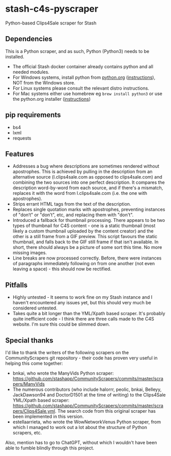# stash-c4s-pyscraper
Python-based Clips4Sale scraper for Stash

## Dependencies
This is a Python scraper, and as such, Python (Python3) needs to be installed.
- The official Stash docker container already contains python and all needed modules.
- For Windows systems, install python from [python.org](https://www.python.org/downloads/windows/) ([instructions](https://phoenixnap.com/kb/how-to-install-python-3-windows)), NOT from the Windows store.
- For Linux systems please consult the relevant distro instructions.
- For Μac systems either use homebrew eg `brew install python3` or use the python.org installer ([instructions](https://www.lifewire.com/how-to-install-python-on-mac-4781318))

## pip requirements
- bs4
- lxml
- requests

## Features
- Addresses a bug where descriptions are sometimes rendered without apostrophes. This is achieved by pulling in the description from an alternative source (l.clips4sale.com as opposed to clips4sale.com) and combining the two sources into one perfect description. It compares the description word-by-word from each source, and if there's a mismatch, replaces it with the word from l.clips4sale.com (i.e. the one with apostrophes).
- Strips errant HTML tags from the text of the description.
- Replaces single quotation marks with apostrophes, preventing instances of "don‘t" or "don’t", etc, and replacing them with "don't".
- Introduced a fallback for thumbnail processing. There appears to be two types of thumbnail for C4S content - one is a static thumbnail (most likely a custom thumbnail uploaded by the content creator) and the other is a still frame from a GIF preview. This script favours the static thumbnail, and falls back to the GIF still frame if that isn't available. In short, there should always be a picture of some sort this time. No more missing images.
- Line breaks are now processed correctly. Before, there were instances of paragraphs immediately following on from one another (not even leaving a space) - this should now be rectified.

## Pitfalls
- Highly untested - It seems to work fine on my Stash instance and I haven't encountered any issues yet, but this should very much be considered untested.
- Takes quite a bit longer than the YML/Xpath based scraper. It's probably quite inefficient code - I think there are three calls made to the C4S website. I'm sure this could be slimmed down.

## Special thanks
I'd like to thank the writers of the following scrapers on the CommunityScrapers git repository - their code has proven very useful in helping this come together:
- bnkai, who wrote the ManyVids Python scraper: https://github.com/stashapp/CommunityScrapers/commits/master/scrapers/ManyVids
- The numerous contributors (who include halorrr, peolic, bnkai, Belleyy, JackDawson94 and DoctorD1501 at the time of writing) to the Clips4Sale YML/Xpath based scraper: https://github.com/stashapp/CommunityScrapers/commits/master/scrapers/Clips4Sale.yml. The search code from this original scraper has been implemented in this version.
- estellaarrieta, who wrote the WowNetworkVenus Python scraper, from which I managed to work out a lot about the structure of Python scrapers, etc.

Also, mention has to go to ChatGPT, without which I wouldn't have been able to fumble blindly through this project.
